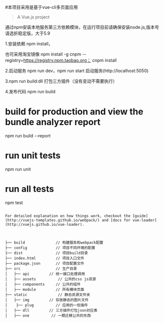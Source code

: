 #本项目采用是基于vue-cli多页面应用

> A Vue.js project

通过npm安装本地服务第三方依赖模块，在运行项目前请确保安装node.js,版本号请选折稳定版，大于5.9


1.安装依赖 npm install，

也可采用淘宝镜像 npm install -g cnpm --registry=https://registry.npm.taobao.org；
 cnpm install


2.启动服务 npm run dev，npm run start
启动服务(http://localhost:5050)


3.npm run build:dll
打包三方插件（没有变动不需要执行）

4.发布代码
npm run build

# build for production and view the bundle analyzer report
npm run build --report

# run unit tests
npm run unit

# run all tests
npm test
```

For detailed explanation on how things work, checkout the [guide](http://vuejs-templates.github.io/webpack/) and [docs for vue-loader](http://vuejs.github.io/vue-loader).



├── build              // 构建服务和webpack配置
├── config             // 项目不同环境的配置
├── dist               // 项目build目录
├── index.html         // 项目入口文件
├── package.json       // 项目配置文件
├── src                // 生产目录
│   ├── api         // 统一接口处理调用
│   ├── assets          // 公共的css js资源
│   ├── components     // 公共的组件
│   ├── module         // 所有模块页面
├── static              // 静态资源文件夹
│   ├── img 		// 存放静态的图片文件
│ 	 ├── plug          // 应用的一些插件
│   ├── dll 		// 三方插件打包json对应表
│   ├── one          // 一期迁移公共的东西
